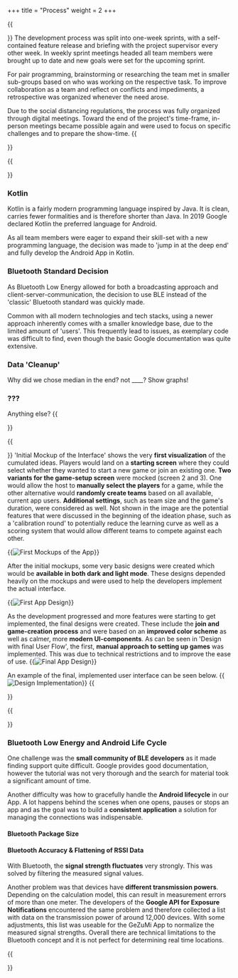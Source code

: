 +++
title = "Process"
weight = 2
+++

{{<section title="Workflow">}}
The development process was split into one-week sprints, with a self-contained feature release and briefing with the project supervisor every other week. In weekly sprint meetings headed all team members were brought up to date and new goals were set for the upcoming sprint. 

For pair programming, brainstorming or researching the team met in smaller sub-groups based on who was working on the respective task. To improve collaboration as a team and reflect on conflicts and impediments, a retrospective was organized whenever the need arose.

Due to the social distancing regulations, the process was fully organized through digital meetings. Toward the end of the project's time-frame, in-person meetings became possible again and were used to focus on specific challenges and to prepare the show-time.
{{</section>}}

{{<section title="Research & Development">}}
### Kotlin
Kotlin is a fairly modern programming language inspired by Java. It is clean, carries fewer formalities and is therefore shorter than Java. In 2019 Google declared Kotlin the preferred language for Android.

As all team members were eager to expand their skill-set with a new programming language, the decision was made to 'jump in at the deep end' and fully develop the Android App in Kotlin.

### Bluetooth Standard Decision
<!-- TODO Flo / Samuel: Entscheidungsprozess fuer BLE -->
As Bluetooth Low Energy allowed for both a broadcasting approach and client-server-communication, the decision to use BLE instead of the 'classic' Bluetooth standard was quickly made.

Common with all modern technologies and tech stacks, using a newer approach inherently comes with a smaller knowledge base, due to the limited amount of 'users'. This frequently lead to issues, as exemplary code was difficult to find, even though the basic Google documentation was quite extensive.


### Data 'Cleanup'
<!-- TODO David nochmal -->
Why did we chose median in the end? not ____? Show graphs!

### ???
Anything else?
{{</section>}}


{{<section title="Design Evolution">}}
'Initial Mockup of the Interface' shows the very **first visualization** of the cumulated ideas. Players would land on a **starting screen** where they could select whether they wanted to start a new game or join an existing one. **Two variants for the game-setup screen** were mocked (screen 2 and 3). One would allow the host to **manually select the players** for a game, while the other alternative would **randomly create teams** based on all available, current app users. **Additional settings**, such as team size and the game's duration, were considered as well.
Not shown in the image are the potential features that were discussed in the beginning of the ideation phase, such as a 'calibration round' to potentially reduce the learning curve as well as a scoring system that would allow different teams to compete against each other.

{{<image src="mockups.png" alt="First Mockups of the App" caption="Initial Mockup of the Interface">}}

After the initial mockups, some very basic designs were created which would be **available in both dark and light mode**. These designs depended heavily on the mockups and were used to help the developers implement the actual interface.

{{<image src="design1.png" alt="First App Design" caption="First App Design">}}

As the development progressed and more features were starting to get implemented, the final designs were created. These include the **join and game-creation process** and were based on an **improved color scheme** as well as calmer, more **modern UI-components**. As can be seen in 'Design with final User Flow', the first, **manual approach to setting up games** was implemented. This was due to technical restrictions and to improve the ease of use.
{{<image src="finalDesign.png" alt="Final App Design" caption="Design with final User Flow">}}

An example of the final, implemented user interface can be seen below.
{{<image src="landingstepdark.png" alt="Design Implementation" caption="Implementation of the final Design">}}
{{</section>}}


{{<section title="Impediments / Obstacles">}}
### Bluetooth Low Energy and Android Life Cycle
One challenge was the **small community of BLE developers** as it made finding support quite difficult. Google provides good documentation, however the tutorial was not very thorough and the search for material took a significant amount of time.

Another difficulty was how to gracefully handle the **Android lifecycle** in our App. A lot happens behind the scenes when one opens, pauses or stops an app and as the goal was to build a **consistent application** a solution for managing the connections was indispensable.   
#### Bluetooth Package Size
<!-- TODO Flo / Samuel input -->

#### Bluetooth Accuracy & Flattening of RSSI Data
With Bluetooth, the **signal strength fluctuates** very strongly. This was solved by filtering the measured signal values.

Another problem was that devices have **different transmission powers**. Depending on the calculation model, this can result in measurement errors of more than one meter. The developers of the **Google API for Exposure Notifications** encountered the same problem and therefore collected a list with data on the transmission power of around 12,000 devices. With some adjustments, this list was useable for the GeZuMi App to normalize the measured signal strengths.
Overall there are technical limitations to the Bluetooth concept and it is not perfect for determining real time locations.


{{</section>}}
